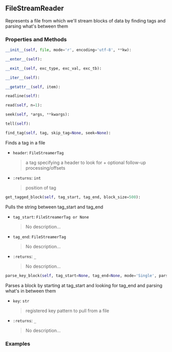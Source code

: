 ## <a id="McUtils.Parsers.FileStreamer.FileStreamReader">FileStreamReader</a>
Represents a file from which we'll stream blocks of data by finding tags and parsing what's between them

### Properties and Methods
```python
__init__(self, file, mode='r', encoding='utf-8', **kw): 
```

```python
__enter__(self): 
```

```python
__exit__(self, exc_type, exc_val, exc_tb): 
```

```python
__iter__(self): 
```

```python
__getattr__(self, item): 
```

```python
readline(self): 
```

```python
read(self, n=1): 
```

```python
seek(self, *args, **kwargs): 
```

```python
tell(self): 
```

```python
find_tag(self, tag, skip_tag=None, seek=None): 
```
Finds a tag in a file
- `header`: `FileStreamerTag`
    >a tag specifying a header to look for + optional follow-up processing/offsets
- `:returns`: `int`
    >position of tag

```python
get_tagged_block(self, tag_start, tag_end, block_size=500): 
```
Pulls the string between tag_start and tag_end
- `tag_start`: `FileStreamerTag or None`
    >No description...
- `tag_end`: `FileStreamerTag`
    >No description...
- `:returns`: `_`
    >No description...

```python
parse_key_block(self, tag_start=None, tag_end=None, mode='Single', parser=None, parse_mode='List', num=None, **ignore): 
```
Parses a block by starting at tag_start and looking for tag_end and parsing what's in between them
- `key`: `str`
    >registered key pattern to pull from a file
- `:returns`: `_`
    >No description...

### Examples
